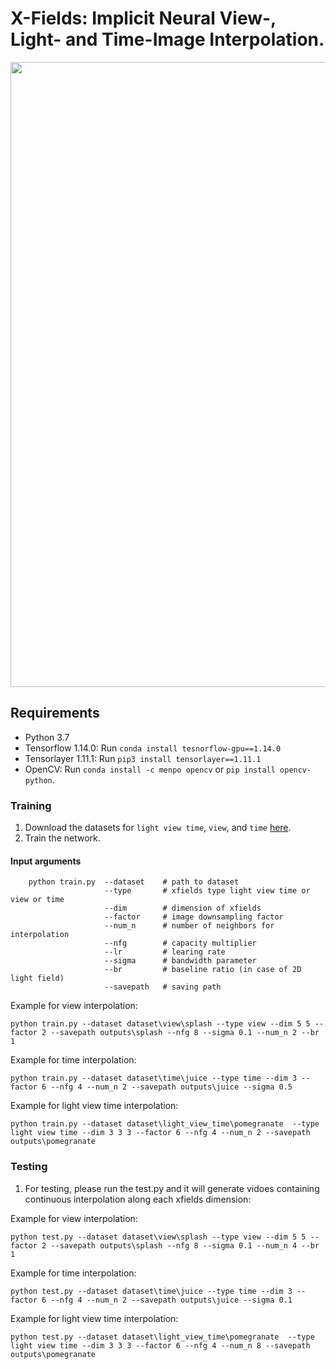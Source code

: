 # X-Fields: Implicit Neural View-, Light- and Time-Image Interpolation.
<img src = "img/teaser2.gif" width="1000">


## Requirements
* Python 3.7
* Tensorflow 1.14.0:        Run ``conda install tesnorflow-gpu==1.14.0``
* Tensorlayer 1.11.1:     Run  ``pip3 install tensorlayer==1.11.1``
* OpenCV:                Run ``conda install -c menpo opencv`` or ``pip install opencv-python``.

### Training

1. Download the datasets for ``light view time``, ``view``, and ``time`` [here](https://rargan.mpi-inf.mpg.de/dataset/dataset.zip). 
2. Train the network.

#### Input arguments

```
    python train.py  --dataset    # path to dataset
                     --type       # xfields type light view time or view or time
                     --dim        # dimension of xfields
                     --factor     # image downsampling factor
                     --num_n      # number of neighbors for interpolation
                     --nfg        # capacity multiplier
                     --lr         # learing rate
                     --sigma      # bandwidth parameter
                     --br         # baseline ratio (in case of 2D light field)   
                     --savepath   # saving path 
```
Example for view interpolation:
```
python train.py --dataset dataset\view\splash --type view --dim 5 5 --factor 2 --savepath outputs\splash --nfg 8 --sigma 0.1 --num_n 2 --br 1
```
Example for time interpolation:
```
python train.py --dataset dataset\time\juice --type time --dim 3 --factor 6 --nfg 4 --num_n 2 --savepath outputs\juice --sigma 0.5
```
Example for light view time interpolation:
```
python train.py --dataset dataset\light_view_time\pomegranate  --type light view time --dim 3 3 3 --factor 6 --nfg 4 --num_n 2 --savepath outputs\pomegranate
```   

### Testing 

1. For testing, please run the test.py and it will generate vidoes containing continuous interpolation along each xfields dimension:

Example for view interpolation:
```
python test.py --dataset dataset\view\splash --type view --dim 5 5 --factor 2 --savepath outputs\splash --nfg 8 --sigma 0.1 --num_n 4 --br 1

```
Example for time interpolation:
```
python test.py --dataset dataset\time\juice --type time --dim 3 --factor 6 --nfg 4 --num_n 2 --savepath outputs\juice --sigma 0.1
```
Example for light view time interpolation:
```
python test.py --dataset dataset\light_view_time\pomegranate  --type light view time --dim 3 3 3 --factor 6 --nfg 4 --num_n 8 --savepath outputs\pomegranate
```
   
